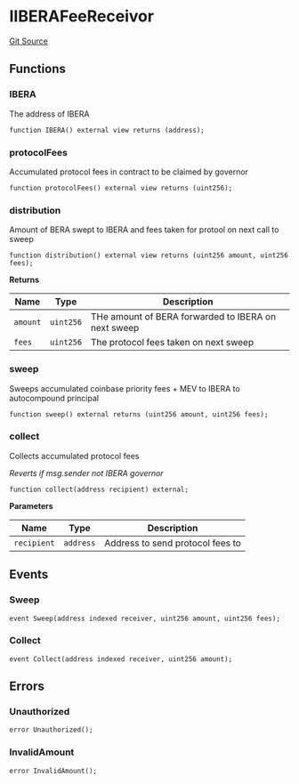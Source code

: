 # IIBERAFeeReceivor
[Git Source](https://github.com-infrared/infrared-dao/infrared-mono-repo/blob/1a33f96723b9edc4ba92aebe8d11b7108d5353c3/src/interfaces/IIBERAFeeReceivor.sol)


## Functions
### IBERA

The address of IBERA


```solidity
function IBERA() external view returns (address);
```

### protocolFees

Accumulated protocol fees in contract to be claimed by governor


```solidity
function protocolFees() external view returns (uint256);
```

### distribution

Amount of BERA swept to IBERA and fees taken for protool on next call to sweep


```solidity
function distribution() external view returns (uint256 amount, uint256 fees);
```
**Returns**

|Name|Type|Description|
|----|----|-----------|
|`amount`|`uint256`|THe amount of BERA forwarded to IBERA on next sweep|
|`fees`|`uint256`|The protocol fees taken on next sweep|


### sweep

Sweeps accumulated coinbase priority fees + MEV to IBERA to autocompound principal


```solidity
function sweep() external returns (uint256 amount, uint256 fees);
```

### collect

Collects accumulated protocol fees

*Reverts if msg.sender not IBERA governor*


```solidity
function collect(address recipient) external;
```
**Parameters**

|Name|Type|Description|
|----|----|-----------|
|`recipient`|`address`|Address to send protocol fees to|


## Events
### Sweep

```solidity
event Sweep(address indexed receiver, uint256 amount, uint256 fees);
```

### Collect

```solidity
event Collect(address indexed receiver, uint256 amount);
```

## Errors
### Unauthorized

```solidity
error Unauthorized();
```

### InvalidAmount

```solidity
error InvalidAmount();
```

